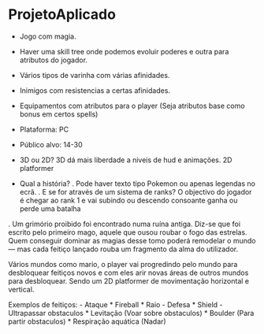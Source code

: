 # ProjetoAplicado

- Jogo com magia.
- Haver uma skill tree onde podemos evoluir poderes e outra para atributos do jogador.
- Vários tipos de varinha com várias afinidades.
- Inimigos com resistencias a certas afinidades.
- Equipamentos com atributos para o player (Seja atributos base como bonus em certos spells)

- Plataforma: PC
- Público alvo: 14-30	

- 3D ou 2D? 3D dá mais liberdade a niveis de hud e animações. 2D platformer


- Qual a história?
	. Pode haver texto tipo Pokemon ou apenas legendas no ecrã.
	. E se for através de um sistema de ranks? O objectivo do jogador é chegar ao rank 1 e vai subindo ou descendo consoante ganha ou perde uma batalha

. Um grimório proibido foi encontrado numa ruína antiga. Diz-se que foi escrito pelo primeiro mago, aquele que ousou roubar o fogo das estrelas. Quem conseguir dominar as magias desse tomo poderá remodelar o mundo — mas cada feitiço lançado rouba um fragmento da alma do utilizador.

Vários mundos como mario, o player vai progredindo pelo mundo para desbloquear feitiços novos e com eles arir novas áreas de outros mundos para desbloquear. 
Sendo um 2D platformer de movimentação horizontal e vertical.

Exemplos de feitiços:
	- Ataque
		* Fireball
		* Raio
	- Defesa
		* Shield
	- Ultrapassar obstaculos
		* Levitação (Voar sobre obstaculos)
		* Boulder (Para partir obstaculos)
		* Respiração aquática (Nadar)
